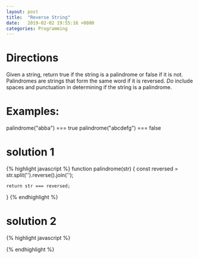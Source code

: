 ```yaml
---
layout: post
title:  "Reverse String"
date:   2019-02-02 19:55:16 +0800
categories: Programming
---
```


# Directions
Given a string, return true if the string is a palindrome
or false if it is not.  Palindromes are strings that
form the same word if it is reversed. *Do* include spaces
and punctuation in determining if the string is a palindrome.

# Examples:
palindrome("abba") === true
palindrome("abcdefg") === false

# solution 1
{% highlight javascript %}
function palindrome(str) {
    const reversed = str.split('').reverse().join('');

    return str === reversed;
}
{% endhighlight %}


# solution 2
{% highlight javascript %}

{% endhighlight %}
